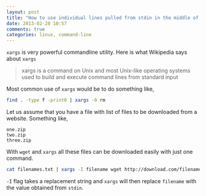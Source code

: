 ```yaml
---
layout: post
title: "How to use individual lines pulled from stdin in the middle of a command when using xargs"
date: 2013-02-28 10:57
comments: true
categories: linux, command-line 
---
```


`xargs` is very powerful commandline utility. Here is what Wikipedia says about `xargs`

> xargs is a command on Unix and most Unix-like operating systems used to build and execute command lines from standard input

Most common use of `xargs` would be to do something like,

```bash
find . -type f -print0 | xargs -0 rm
```

Let us assume that you have a file with list of files to be downloaded from a website. Something like,

```
one.zip
two.zip
three.zip
```

With `wget` and `xargs` all these files can be downloaded easily with just one command. 

```bash
cat filenames.txt | xargs -I filename wget http://download.com/filename
```

`-I` flag takes a replacement string and `xargs` will then replace `filename` with the value obtained from `stdin`.
